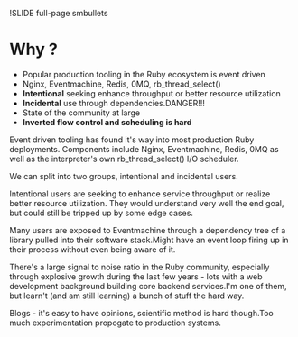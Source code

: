 !SLIDE full-page smbullets

# Why ? #

* Popular production tooling in the Ruby ecosystem is event driven
* Nginx, Eventmachine, Redis, 0MQ, rb_thread_select()
* __Intentional__ seeking enhance throughput or better resource utilization
* __Incidental__ use through dependencies.DANGER!!!
* State of the community at large
* __Inverted flow control and scheduling is hard__

<p class="notes">
Event driven tooling has found it's way into most production Ruby deployments.
Components include Nginx, Eventmachine, Redis, 0MQ as well as the interpreter's own rb_thread_select() I/O scheduler.

We can split into two groups, intentional and incidental users.

Intentional users are seeking to enhance service throughput or realize better resource utilization.
They would understand very well the end goal, but could still be tripped up by some edge cases.

Many users are exposed to Eventmachine through a dependency tree of a library pulled into their software stack.Might have an event loop firing up in their process without even being aware of it.

There's a large signal to noise ratio in the Ruby community, especially through explosive growth during the last few years - lots with a web development background building core backend services.I'm one of them, but learn't (and am still learning) a bunch of stuff the hard way.

Blogs - it's easy to have opinions, scientific method is hard though.Too much experimentation propogate
to production systems.
</p>  